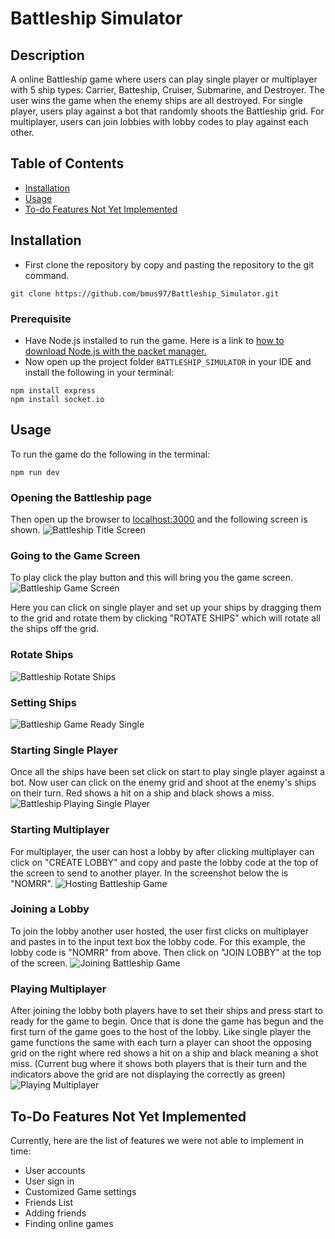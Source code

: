 # Battleship  Simulator

## Description
A online Battleship game where users can play single player or multiplayer
with 5 ship types: Carrier, Batteship, Cruiser, Submarine, and Destroyer.
The user wins the game when the enemy ships are all destroyed.
For single player, users play against a bot that randomly shoots the Battleship
grid. For multiplayer, users can join lobbies with lobby codes to play against each other.

## Table of Contents
- [Installation](#installation)
- [Usage](#usage)
- [To-do Features Not Yet Implemented](#to-do-features-not-yet-implemented)

## Installation
- First clone the repository by copy and pasting the repository to the git command.
```
git clone https://github.com/bmus97/Battleship_Simulator.git
```
### Prerequisite
- Have Node.js installed to run the game. Here is a link to [how to download Node.js with the packet manager.](https://nodejs.org/en/learn/getting-started/how-to-install-nodejs)
- Now open up the project folder `BATTLESHIP_SIMULATOR` in your IDE and install the following in your terminal:
```
npm install express
npm install socket.io
```

## Usage
To run the game do the following in the terminal:
```
npm run dev
```
### Opening the Battleship page
Then open up the browser to [localhost:3000](localhost:3000) and the following screen is shown.
![Battleship Title Screen](project_images/battleship_title_screen.jpg?raw=true "Battleship Title Screen")

### Going to the Game Screen
To play click the play button and this will bring you the game screen.
![Battleship Game Screen](project_images/game_screen.jpg?raw=true "Battleship Game Screen")

Here you can click on single player and set up your ships by dragging them to the grid and rotate them by clicking "ROTATE SHIPS" which will rotate all the ships off the grid.
### Rotate Ships
![Battleship Rotate Ships](project_images/battleship_rotate.jpg?raw=true "Battleship Rotate Ships")
### Setting Ships
![Battleship Game Ready Single](project_images/battleship_single_ready.jpg?raw=true "Battleship Game Ready Single")

### Starting Single Player
Once all the ships have been set click on start to play single player against a
bot. Now user can click on the enemy grid and shoot at the enemy's ships on their turn. Red shows a hit on a ship and black shows a miss.
![Battleship Playing Single Player](project_images/playing_single_player.jpg?raw=true "Battleship Playing Single Player")

### Starting Multiplayer
For multiplayer, the user can host a lobby by after clicking multiplayer can click on "CREATE LOBBY" and copy and paste the lobby code at the top of the screen to send to another player. In the screenshot below the is "NOMRR".
![Hosting Battleship Game](project_images/host_game.jpg?raw=true "Hosting Battleship Game")

### Joining a Lobby
To join the lobby another user hosted, the user first clicks on multiplayer and pastes in to the input text box the lobby code. For this example, the lobby code is "NOMRR" from above. Then click on "JOIN LOBBY" at the top of the screen.
![Joining Battleship Game](project_images/joining_game.jpg?raw=true "Joining Battleship Game")

### Playing Multiplayer
After joining the lobby both players have to set their ships and press start to ready for the game to begin. Once that is done the game has begun and the first turn of the game goes to the host of the lobby. Like single player the game functions the same with each turn a player can shoot the opposing grid on the right where red shows a hit on a ship and black meaning a shot miss. (Current bug where it shows both players that is their turn and the indicators above the grid are not displaying the correctly as green)
![Playing Multiplayer](project_images/playing_multiplayer.jpg?raw=true "Joining Battleship Game")

## To-Do Features Not Yet Implemented
Currently, here are the list of features we were not able to implement in time:
- User accounts
- User sign in
- Customized Game settings
- Friends List
- Adding friends
- Finding online games


